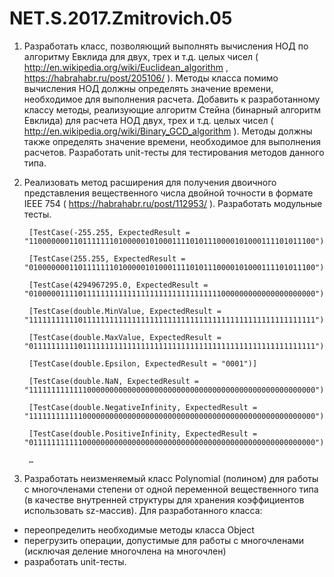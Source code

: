 # NET.S.2017.Zmitrovich.05

1) Разработать класс, позволяющий выполнять вычисления НОД по алгоритму Евклида для двух, трех и т.д. целых чисел ( http://en.wikipedia.org/wiki/Euclidean_algorithm , https://habrahabr.ru/post/205106/ ). Методы класса помимо вычисления НОД должны определять значение времени, необходимое для выполнения расчета. Добавить к разработанному классу методы, реализующие алгоритм Стейна (бинарный алгоритм Евклида) для расчета НОД двух, трех и т.д. целых чисел ( http://en.wikipedia.org/wiki/Binary_GCD_algorithm ). Методы должны также  определять значение времени, необходимое для выполнения расчетов. Разработать unit-тесты для тестирования методов данного типа.

2) Реализовать метод расширения для получения двоичного представления вещественного числа двойной точности в формате IEEE 754 ( https://habrahabr.ru/post/112953/ ). Разработать модульные тесты.

        [TestCase(-255.255, ExpectedResult = "1100000001101111111010000010100011110101110000101000111101011100")]

        [TestCase(255.255, ExpectedResult = "0100000001101111111010000010100011110101110000101000111101011100")]

        [TestCase(4294967295.0, ExpectedResult = "0100000111101111111111111111111111111111111000000000000000000000")]

        [TestCase(double.MinValue, ExpectedResult = "1111111111101111111111111111111111111111111111111111111111111111")]

        [TestCase(double.MaxValue, ExpectedResult = "0111111111101111111111111111111111111111111111111111111111111111")]

        [TestCase(double.Epsilon, ExpectedResult = "0001")]

        [TestCase(double.NaN, ExpectedResult = "1111111111111000000000000000000000000000000000000000000000000000")]

        [TestCase(double.NegativeInfinity, ExpectedResult = "1111111111110000000000000000000000000000000000000000000000000000")]

        [TestCase(double.PositiveInfinity, ExpectedResult = "0111111111110000000000000000000000000000000000000000000000000000")]

        …

3) Разработать неизменяемый класс Polynomial (полином) для работы с многочленами степени  от одной переменной вещественного типа (в качестве внутренней структуры для хранения коэффициентов использовать sz-массив). 
Для разработанного класса:
- переопределить необходимые методы класса Object
- перегрузить операции, допустимые для работы с многочленами (исключая деление многочлена на многочлен)
- разработать unit-тесты.
